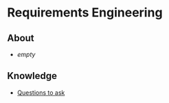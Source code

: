 # Requirements Engineering
## About
* *empty*

## Knowledge
* [Questions to ask](questions-to-ask.md)

